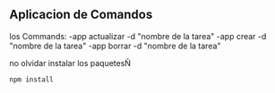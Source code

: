 ## Aplicacion de Comandos

los Commands:
  -app actualizar  -d "nombre de la tarea" 
  -app crear       -d "nombre de la tarea"
  -app borrar      -d "nombre de la tarea"

  no olvidar instalar los paquetesÑ

  ```
  npm install
  ```
